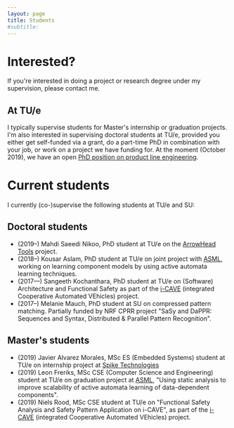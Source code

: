 ```yaml
---
layout: page
title: Students
#subtitle:
---
```


# Interested?

If you're interested in doing a project or research degree under my supervision, please contact me.

## At TU/e

I typically supervise students for Master's internship or graduation projects. I'm also interested in supervising doctoral students at TU/e, provided you either get self-funded via a grant, do a part-time PhD in combination with your job, or work on a project we have funding for. At the moment (October 2019), we have an open [PhD position on product line engineering](https://jobs.tue.nl/en/vacancy/phd-position-on-product-line-engineering-744363.html).

# Current students

I currently (co-)supervise the following students at TU/e and SU:

## Doctoral students

* (2019–) Mahdi Saeedi Nikoo, PhD student at TU/e on the [ArrowHead Tools](https://arrowhead.eu/arrowheadtools) project.
* (2018–) Kousar Aslam, PhD student at TU/e on joint project with [ASML](https://www.asml.com), working on learning component models by using active automata learning techniques.
* (2017—) Sangeeth Kochanthara, PhD student at TU/e on (Software) Architecture and Functional Safety as part of the [i-CAVE](https://i-cave.nl) (integrated Cooperative Automated VEhicles) project.
* (2017–) Melanie Mauch, PhD student at SU on compressed pattern matching. Partially funded by NRF CPRR project "SaSy and DaPPR: Sequences and Syntax, Distributed & Parallel Pattern Recognition".

## Master's students

* (2019) Javier Alvarez Morales, MSc ES (Embedded Systems) student at TU/e on internship project at [Spike Technologies](https://spike.global)
* (2019) Leon Freriks, MSc CSE (Computer Science and Engineering) student at TU/e on graduation project at [ASML](https://www.asml.com), "Using static analysis to improve scalability
of active automata learning of data-dependent components".
* (2019) Niels Rood, MSc CSE student at TU/e on "Functional Safety Analysis and Safety Pattern Application on i-CAVE", as part of the [i-CAVE](https://i-cave.nl) (integrated Cooperative Automated VEhicles) project.
